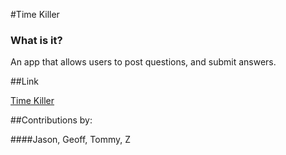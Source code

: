 #Time Killer

### What is it?

An app that allows users to post questions, and submit answers.

##Link

[Time Killer](timekiller.herokuapp.com)

##Contributions by:

####Jason, Geoff, Tommy, Z
